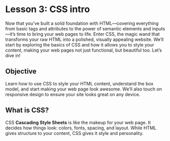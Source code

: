 # Lesson 3: CSS intro

Now that you’ve built a solid foundation with HTML—covering everything from basic tags and attributes to the power of
semantic elements and inputs—it’s time to bring your web pages to life. Enter CSS, the magic wand that transforms your
raw HTML into a polished, visually appealing website. We’ll start by exploring the basics of CSS and how it allows you
to style your content, making your web pages not just functional, but beautiful too. Let’s dive in!

## Objective

Learn how to use CSS to style your HTML content, understand the box model, and start making your web page look awesome.
We’ll also touch on responsive design to ensure your site looks great on any device.

## What is CSS?

CSS **Cascading Style Sheets** is like the makeup for your web page. It decides how things look: colors, fonts, spacing,
and layout. While HTML gives structure to your content, CSS gives it style and personality.


